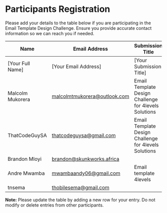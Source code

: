 # Participants Registration

Please add your details to the table below if you are participating in the Email Template Design Challenge. Ensure you provide accurate contact information so we can reach you if needed.

| Name                | Email Address                 | Submission Title        | Date Submitted |
|---------------------|-------------------------------|-------------------------|----------------|
| [Your Full Name]    | [Your Email Address]          | [Your Submission Title] | [MM/DD/YYYY]   |
|  Malcolm Mukorera   | malcolmtmukorera@outlook.com  |   Email Template Design Challenge for 4levels Solutions                      |     04/17/2024
| ThatCodeGuySA       | thatcodeguysa@gmail.com       | Email Template Design Challenge for 4levels Solutions | 04/19/2024   |
|  Brandon Mloyi      | brandon@skunkworks.africa     |                         |                |
| Andre Mwamba        |   mwambaandy06@gmail.com      |Email template 4levels   |                |
| tnsema              | thobilesema@gmail.com         |                         | 30/05/2024     |
**Note:** Please update the table by adding a new row for your entry. Do not modify or delete entries from other participants.

